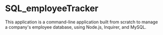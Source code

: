 # SQL_employeeTracker
This application is a command-line application built from scratch to manage a company's employee database, using Node.js, Inquirer, and MySQL.
